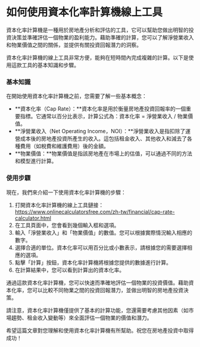 如何使用資本化率計算機線上工具
===============

資本化率計算機是一種用於房地產分析和評估的工具，它可以幫助您做出明智的投資決策並準確評估一個物業的盈利能力。藉助準確的計算，您可以了解淨營業收入和物業價值之間的關係，並提供有關投資回報潛力的洞察。

資本化率計算機的線上工具非常方便，能夠在短時間內完成複雜的計算。以下是使用這款工具的基本知識和步驟。

### 基本知識

在開始使用資本化率計算機之前，您需要了解一些基本概念：

- **資本化率（Cap Rate）：**資本化率是用於衡量房地產投資回報率的一個重要指標。它通常以百分比表示，計算公式為：資本化率 = 淨營業收入 / 物業價值。
- **淨營業收入（Net Operating Income，NOI）：**淨營業收入是指扣除了運營成本後的房地產投資所產生的收入。這包括租金收入、其他收入和減去了各種費用（如稅費和維護費用）後的金額。
- **物業價值：**物業價值是指該房地產在市場上的估值，可以通過不同的方法和模型進行計算。

### 使用步驟

現在，我們來介紹一下使用資本化率計算機的步驟：

1. 打開資本化率計算機的線上工具鏈接：<https://www.onlinecalculatorsfree.com/zh-tw/financial/cap-rate-calculator.html>
2. 在工具頁面中，您會看到幾個輸入框和選項。
3. 輸入「淨營業收入」和「物業價值」的數值。您可以根據實際情況輸入相應的數字。
4. 選擇合適的單位。資本化率可以用百分比或小數表示，請根據您的需要選擇相應的選項。
5. 點擊「計算」按鈕，資本化率計算機將根據您提供的數據進行計算。
6. 在計算結果中，您可以看到計算出的資本化率。

通過這款資本化率計算機，您可以快速而準確地評估一個物業的投資價值。藉助資本化率，您可以比較不同物業之間的投資回報潛力，並做出明智的房地產投資決策。

請注意，資本化率計算機僅提供了基本的計算功能，您還需要考慮其他因素（如市場趨勢、租金收入變動等）來全面評估一個物業的價值和潛力。

希望這篇文章對您理解和使用資本化率計算機有所幫助。祝您在房地產投資中取得成功！
